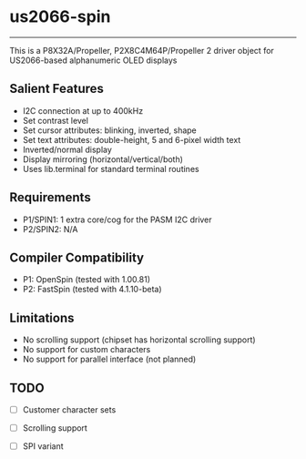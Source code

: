 # us2066-spin
-------------

This is a P8X32A/Propeller, P2X8C4M64P/Propeller 2 driver object for US2066-based alphanumeric OLED displays

## Salient Features

* I2C connection at up to 400kHz
* Set contrast level
* Set cursor attributes: blinking, inverted, shape
* Set text attributes: double-height, 5 and 6-pixel width text
* Inverted/normal display
* Display mirroring (horizontal/vertical/both)
* Uses lib.terminal for standard terminal routines

## Requirements

* P1/SPIN1: 1 extra core/cog for the PASM I2C driver
* P2/SPIN2: N/A

## Compiler Compatibility

* P1: OpenSpin (tested with 1.00.81)
* P2: FastSpin (tested with 4.1.10-beta)

## Limitations

* No scrolling support (chipset has horizontal scrolling support)
* No support for custom characters
* No support for parallel interface (not planned)

## TODO

- [ ] Customer character sets
- [ ] Scrolling support
- [ ] SPI variant

